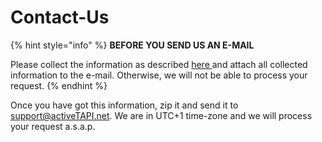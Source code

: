 # Contact-Us

{% hint style="info" %}
**BEFORE YOU SEND US AN E-MAIL**

Please collect the information as described [here ](gather-information.md)and attach all collected information to the e-mail. Otherwise, we will not be able to process your request.
{% endhint %}

Once you have got this information, zip it and send it to [support@activeTAPI.net](mailto:support@activeTAPI.net). We are in UTC+1 time-zone and we will process your request a.s.a.p.
